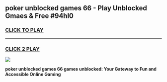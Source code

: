 
## poker unblocked games 66 - Play Unblocked Gmaes & Free #94hl0
<h3>
<a href="https://news.freeplayer.one?title=poker_unblocked_games_66&ref=03M">CLICK TO PLAY</a></h3>
<hr>

<h3>
<a href="https://news.freeplayer.one?title=poker_unblocked_games_66&ref=03M">CLICK 2 PLAY</a>
  
</h3>

<a href="https://news.freeplayer.one?title=poker_unblocked_games_66&ref=03M"><img src="https://clearcache.store/games.png"></a>


**poker unblocked games 66 games unblocked: Your Gateway to Fun and Accessible Online Gaming**
